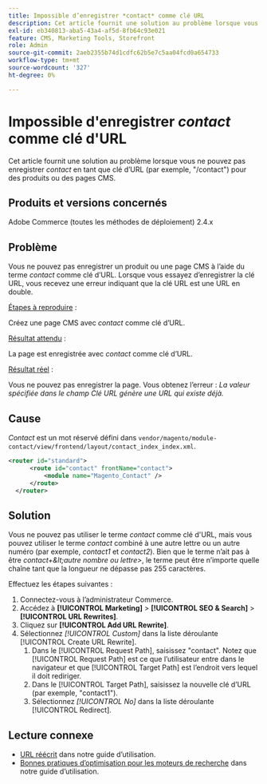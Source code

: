 ```yaml
---
title: Impossible d’enregistrer *contact* comme clé URL
description: Cet article fournit une solution au problème lorsque vous ne pouvez pas enregistrer *contact* comme clé d’URL (par exemple, "/contact") pour les produits ou les pages CMS. Lorsque vous essayez d’enregistrer la clé URL, vous recevez une erreur indiquant que la clé URL est une URL en double.
exl-id: eb340813-aba5-43a4-af5d-8fb64c93e021
feature: CMS, Marketing Tools, Storefront
role: Admin
source-git-commit: 2aeb2355b74d1cdfc62b5e7c5aa04fcd0a654733
workflow-type: tm+mt
source-wordcount: '327'
ht-degree: 0%

---
```


# Impossible d&#39;enregistrer *contact* comme clé d&#39;URL

Cet article fournit une solution au problème lorsque vous ne pouvez pas enregistrer *contact* en tant que clé d’URL (par exemple, &quot;/contact&quot;) pour des produits ou des pages CMS.

## Produits et versions concernés

Adobe Commerce (toutes les méthodes de déploiement) 2.4.x

## Problème

Vous ne pouvez pas enregistrer un produit ou une page CMS à l’aide du terme *contact* comme clé d’URL. Lorsque vous essayez d’enregistrer la clé URL, vous recevez une erreur indiquant que la clé URL est une URL en double.

<u>Étapes à reproduire</u> :

Créez une page CMS avec *contact* comme clé d’URL.

<u>Résultat attendu</u> :

La page est enregistrée avec *contact* comme clé d’URL.

<u>Résultat réel</u> :

Vous ne pouvez pas enregistrer la page. Vous obtenez l’erreur : *La valeur spécifiée dans le champ Clé URL génère une URL qui existe déjà.*

## Cause

*Contact* est un mot réservé défini dans `vendor/magento/module-contact/view/frontend/layout/contact_index_index.xml`.

```xml
<router id="standard">
      <route id="contact" frontName="contact">
          <module name="Magento_Contact" />
      </route>
  </router>
```

## Solution

Vous ne pouvez pas utiliser le terme *contact* comme clé d&#39;URL, mais vous pouvez utiliser le terme *contact* combiné à une autre lettre ou un autre numéro (par exemple, *contact1* et *contact2*). Bien que le terme n’ait pas à être *contact+\&lt;autre nombre ou lettre\>*, le terme peut être n’importe quelle chaîne tant que la longueur ne dépasse pas 255 caractères.

Effectuez les étapes suivantes :

1. Connectez-vous à l’administrateur Commerce.
1. Accédez à **[!UICONTROL Marketing]** > **[!UICONTROL SEO & Search]** > **[!UICONTROL URL Rewrites]**.
1. Cliquez sur **[!UICONTROL Add URL Rewrite]**.
1. Sélectionnez *[!UICONTROL Custom]* dans la liste déroulante [!UICONTROL Create URL Rewrite].
   1. Dans le [!UICONTROL Request Path], saisissez &quot;contact&quot;. Notez que [!UICONTROL Request Path] est ce que l’utilisateur entre dans le navigateur et que [!UICONTROL Target Path] est l’endroit vers lequel il doit rediriger.
   1. Dans le [!UICONTROL Target Path], saisissez la nouvelle clé d’URL (par exemple, &quot;contact1&quot;).
   1. Sélectionnez *[!UICONTROL No]* dans la liste déroulante [!UICONTROL Redirect].

## Lecture connexe

* [URL réécrit](https://experienceleague.adobe.com/fr/docs/commerce-admin/marketing/seo/url-rewrites/url-rewrite) dans notre guide d’utilisation.
* [Bonnes pratiques d’optimisation pour les moteurs de recherche](https://experienceleague.adobe.com/fr/docs/commerce-admin/marketing/seo/seo-overview) dans notre guide d’utilisation.
